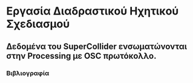 # Εργασία Διαδραστικού Ηχητικού Σχεδιασμού 

## Δεδομένα του SuperCollider ενσωματώνονται στην Processing με OSC πρωτόκολλο.

### Βιβλιογραφία
